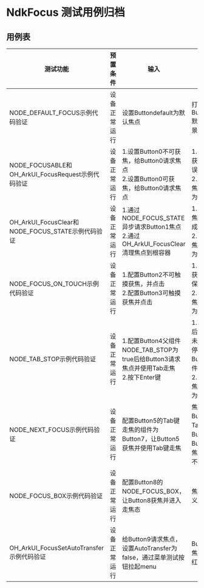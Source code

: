 # NdkFocus 测试用例归档

## 用例表

| 测试功能            | 预置条件       | 输入          | 预期输出                    | 是否自动 | 测试结果 |
| ------------------- | -------------- |-------------|-------------------------| :------- | -------- |
| NODE_DEFAULT_FOCUS示例代码验证    | 设备正常运行   | 设置Buttondefault为默认焦点 | 打开首页，Buttondefault默认获焦，背景色变为红色 | 是       | Pass     |
| NODE_FOCUSABLE和OH_ArkUI_FocusRequest示例代码验证    | 设备正常运行   | 1.设置Button0不可获焦，给Button0请求焦点<br/>2.设置Button0可获焦，给Button0请求焦点 | 1.Button0未获焦，返回错误码150002<br/>2.Button0获焦，背景色变为红色 | 是       | Pass     |
| OH_ArkUI_FocusClear和NODE_FOCUS_STATE示例代码验证    | 设备正常运行   | 1.通过NODE_FOCUS_STATE异步请求Button1焦点<br/>2.通过OH_ArkUI_FocusClear清理焦点到根容器 | 1.Button1获焦，背景色变成红色<br/>2.Button1失焦，背景色变为黑色 | 是       | Pass     |
| NODE_FOCUS_ON_TOUCH示例代码验证    | 设备正常运行   | 1.配置Button2不可触摸获焦，并点击<br/>2.配置Button3可触摸获焦并点击 | 1.Button2未获焦，背景色保持蓝色<br/>2.Button3获焦，背景色变为红色 | 是       | Pass     |
| NODE_TAB_STOP示例代码验证    | 设备正常运行   | 1.配置Button4父组件NODE_TAB_STOP为true后给Button3请求焦点并使用Tab走焦<br/>2.按下Enter键 | 1.Tab走焦后，Button4未获焦，焦点停留在Button4父组件上<br/>2.Button4获焦，背景色变为红色 | 是       | Pass     |
| NODE_NEXT_FOCUS示例代码验证    | 设备正常运行   | 配置Button5的Tab键走焦的组件为Button7，让Button5获焦并使用Tab键走焦 | 焦点可以从Button5通过Tab走焦Button7，Button6未获焦过，背景色不变 | 是       | Pass     |
| NODE_FOCUS_BOX示例代码验证    | 设备正常运行   | 配置Button8的NODE_FOCUS_BOX，让Button8获焦并进入走焦态 | 焦点框为自定义的黄色外框 | 是       | Pass     |
| OH_ArkUI_FocusSetAutoTransfer示例代码验证    | 设备正常运行   | 给Button9请求焦点，设置AutoTransfer为false，通过菜单测试按钮拉起menu | Button9保持焦点，背景为红色 | 是       | Pass     |